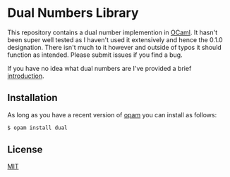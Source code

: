 Dual Numbers Library
====================

This repository contains a dual number implemention in
[OCaml](https://ocaml.org).  It hasn't been super well tested as I haven't used
it extensively and hence the 0.1.0 designation.  There isn't much to it however
and outside of typos it should function as intended.  Please submit issues if
you find a bug.

If you have no idea what dual numbers are I've provided a brief
[introduction](https://github.com/drjdn/ocaml_dual/blob/master/dual_numbers.pdf).

Installation
------------

As long as you have a recent version of [opam](https://opam.ocaml.org) you
can install as follows:
```bash
$ opam install dual
```

License
-------

[MIT](https://opensource.org/licenses/MIT)
